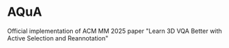 # AQuA
Official implementation of ACM MM 2025 paper "Learn 3D VQA Better with Active Selection and Reannotation"
